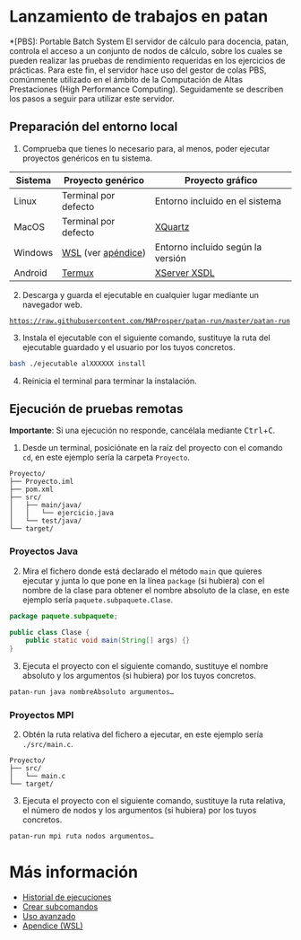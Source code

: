 # Lanzamiento de trabajos en patan
*[PBS]: Portable Batch System
El servidor de cálculo para docencia, patan, controla el acceso a un conjunto de nodos de cálculo, sobre los cuales se pueden realizar las pruebas de rendimiento requeridas en los ejercicios de prácticas. Para este fin, el servidor hace uso del gestor de colas PBS, comúnmente utilizado en el ámbito de la Computación de Altas Prestaciones (High Performance Computing). Seguidamente se describen los pasos a seguir para utilizar este servidor.

## Preparación del entorno local
1. Comprueba que tienes lo necesario para, al menos, poder ejecutar proyectos genéricos en tu sistema.

| Sistema | Proyecto genérico    | Proyecto gráfico                    |
| ------- | -------------------- | ----------------------------------- |
| Linux   | Terminal por defecto | Entorno incluido en el sistema      |
| MacOS   | Terminal por defecto | [XQuartz](https://www.xquartz.org/) |
| Windows | [WSL](https://docs.microsoft.com/es-es/windows/wsl) (ver [apéndice](doc/wsl.md)) | Entorno incluido según la versión                            |
| Android | [Termux](https://play.google.com/store/apps/details?id=com.termux) | [XServer XSDL](https://play.google.com/store/apps/details?id=x.org.server) |

2. Descarga y guarda el ejecutable en cualquier lugar mediante un navegador web.
<pre><code><a href="https://raw.githubusercontent.com/MAProsper/patan-run/master/patan-run">https://raw.githubusercontent.com/MAProsper/patan-run/master/patan-run</a></code></pre>

3. Instala el ejecutable con el siguiente comando, sustituye la ruta del ejecutable guardado y el usuario por los tuyos concretos.
```bash
bash ./ejecutable alXXXXXX install
```

4. Reinicia el terminal para terminar la instalación.

## Ejecución de pruebas remotas
**Importante**: Si una ejecución no responde, cancélala mediante <kbd>Ctrl</kbd>+<kbd>C</kbd>.

1. Desde un terminal, posiciónate en la raíz del proyecto con el comando `cd`, en este ejemplo sería la carpeta `Proyecto`.
```
Proyecto/
├── Proyecto.iml
├── pom.xml
├── src/
│   ├── main/java/
│   │   └── ejercicio.java
│   └── test/java/
└── target/
```

### Proyectos Java
2. Mira el fichero donde está declarado el método `main` que quieres ejecutar y junta lo que pone en la línea `package` (si hubiera) con el nombre de la clase para obtener el nombre absoluto de la clase, en este ejemplo sería `paquete.subpaquete.Clase`.
```java
package paquete.subpaquete;

public class Clase {
	public static void main(String[] args) {}
}
```

3. Ejecuta el proyecto con el siguiente comando, sustituye el nombre absoluto y los argumentos (si hubiera) por los tuyos concretos.
```bash
patan-run java nombreAbsoluto argumentos…
```

### Proyectos MPI
2. Obtén la ruta relativa del fichero a ejecutar, en este ejemplo sería `./src/main.c`.
```
Proyecto/
├── src/
│   └── main.c
└── target/
```

3. Ejecuta el proyecto con el siguiente comando, sustituye la ruta relativa, el número de nodos y los argumentos (si hubiera) por los tuyos concretos.
```bash
patan-run mpi ruta nodos argumentos…
```

# Más información
- [Historial de ejecuciones](doc/history.md)
- [Crear subcomandos](doc/subcommand.md)
- [Uso avanzado](doc/advanced.md)
- [Apendice (WSL)](doc/wsl.md)